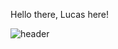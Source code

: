 Hello there, Lucas here!

![header](https://capsule-render.vercel.app/api?type=transparent&height=300&section=header&text=Hello%20there%20,%20Lucas%20here%20!&fontSize=60&color=FFFFFF)
